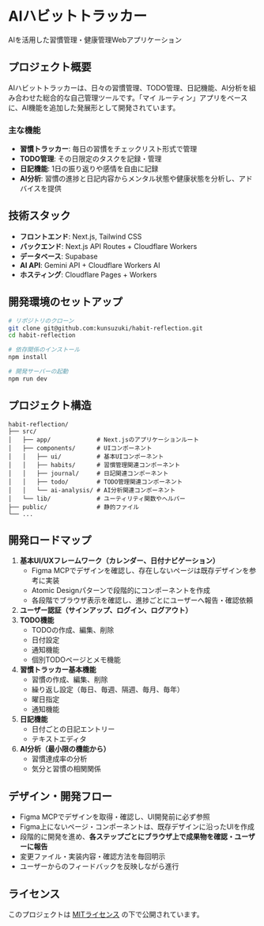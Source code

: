 # AIハビットトラッカー

AIを活用した習慣管理・健康管理Webアプリケーション

## プロジェクト概要

AIハビットトラッカーは、日々の習慣管理、TODO管理、日記機能、AI分析を組み合わせた総合的な自己管理ツールです。「マイ ルーティン」アプリをベースに、AI機能を追加した発展形として開発されています。

### 主な機能

- **習慣トラッカー**: 毎日の習慣をチェックリスト形式で管理
- **TODO管理**: その日限定のタスクを記録・管理
- **日記機能**: 1日の振り返りや感情を自由に記録
- **AI分析**: 習慣の進捗と日記内容からメンタル状態や健康状態を分析し、アドバイスを提供

## 技術スタック

- **フロントエンド**: Next.js, Tailwind CSS
- **バックエンド**: Next.js API Routes + Cloudflare Workers
- **データベース**: Supabase
- **AI API**: Gemini API + Cloudflare Workers AI
- **ホスティング**: Cloudflare Pages + Workers

## 開発環境のセットアップ

```bash
# リポジトリのクローン
git clone git@github.com:kunsuzuki/habit-reflection.git
cd habit-reflection

# 依存関係のインストール
npm install

# 開発サーバーの起動
npm run dev
```

## プロジェクト構造

```
habit-reflection/
├── src/
│   ├── app/             # Next.jsのアプリケーションルート
│   ├── components/      # UIコンポーネント
│   │   ├── ui/          # 基本UIコンポーネント
│   │   ├── habits/      # 習慣管理関連コンポーネント
│   │   ├── journal/     # 日記関連コンポーネント
│   │   ├── todo/        # TODO管理関連コンポーネント
│   │   └── ai-analysis/ # AI分析関連コンポーネント
│   └── lib/             # ユーティリティ関数やヘルパー
├── public/              # 静的ファイル
└── ...
```

## 開発ロードマップ

1. **基本UI/UXフレームワーク（カレンダー、日付ナビゲーション）**
    - Figma MCPでデザインを確認し、存在しないページは既存デザインを参考に実装
    - Atomic Designパターンで段階的にコンポーネントを作成
    - 各段階でブラウザ表示を確認し、進捗ごとにユーザーへ報告・確認依頼
2. **ユーザー認証（サインアップ、ログイン、ログアウト）**
3. **TODO機能**
   - TODOの作成、編集、削除
   - 日付設定
   - 通知機能
   - 個別TODOページとメモ機能
4. **習慣トラッカー基本機能**
   - 習慣の作成、編集、削除
   - 繰り返し設定（毎日、毎週、隔週、毎月、毎年）
   - 曜日指定
   - 通知機能
5. **日記機能**
   - 日付ごとの日記エントリー
   - テキストエディタ
6. **AI分析（最小限の機能から）**
   - 習慣達成率の分析
   - 気分と習慣の相関関係

## デザイン・開発フロー

- Figma MCPでデザインを取得・確認し、UI開発前に必ず参照
- Figma上にないページ・コンポーネントは、既存デザインに沿ったUIを作成
- 段階的に開発を進め、**各ステップごとにブラウザ上で成果物を確認・ユーザーに報告**
- 変更ファイル・実装内容・確認方法を毎回明示
- ユーザーからのフィードバックを反映しながら進行

## ライセンス

このプロジェクトは [MITライセンス](LICENSE) の下で公開されています。
